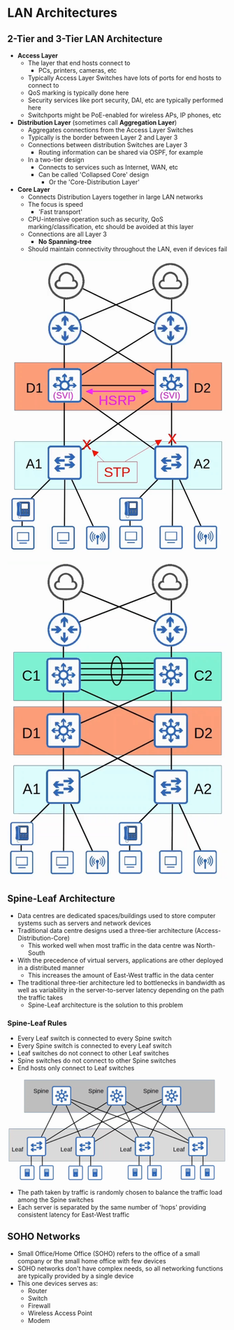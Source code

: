 # LAN Architectures

## 2-Tier and 3-Tier LAN Architecture

- **Access Layer**
  - The layer that end hosts connect to
    - PCs, printers, cameras, etc
  - Typically Access Layer Switches have lots of ports for end hosts to connect to
  - QoS marking is typically done here
  - Security services like port security, DAI, etc are typically performed here
  - Switchports might be PoE-enabled for wireless APs, IP phones, etc
- **Distribution Layer** (sometimes call **Aggregation Layer**)
  - Aggregates connections from the Access Layer Switches
  - Typically is the border between Layer 2 and Layer 3
  - Connections between distribution Switches are Layer 3
    - Routing information can be shared via OSPF, for example
  - In a two-tier design
    - Connects to services such as Internet, WAN, etc
    - Can be called 'Collapsed Core' design
      - Or the 'Core-Distribution Layer'
- **Core Layer**
  - Connects Distribution Layers together in large LAN networks
  - The focus is speed
    - 'Fast transport'
  - CPU-intensive operation such as security, QoS marking/classification, etc should be avoided at this layer
  - Connections are all Layer 3
    - **No Spanning-tree**
  - Should maintain connectivity throughout the LAN, even if devices fail

![Two Tier Example](./images/two_tier_example.png)

![Three Tier Example](./images/three_tier_example.png)

## Spine-Leaf Architecture

- Data centres are dedicated spaces/buildings used to store computer systems such as servers and network devices
- Traditional data centre designs used a three-tier architecture (Access-Distribution-Core)
  - This worked well when most traffic in the data centre was North-South
- With the precedence of virtual servers, applications are other deployed in a distributed manner
  - This increases the amount of East-West traffic in the data center
- The traditional three-tier architecture led to bottlenecks in bandwidth as well as variability in the server-to-server latency depending on the path the traffic takes
  - Spine-Leaf architecture is the solution to this problem

### Spine-Leaf Rules

- Every Leaf switch is connected to every Spine switch
- Every Spine switch is connected to every Leaf switch
- Leaf switches do not connect to other Leaf switches
- Spine switches do not connect to other Spine switches
- End hosts only connect to Leaf switches

![Spine-Leaf](./images/spine_leaf.png)

- The path taken by traffic is randomly chosen to balance the traffic load among the Spine switches
- Each server is separated by the same number of 'hops' providing consistent latency for East-West traffic

## SOHO Networks

- Small Office/Home Office (SOHO) refers to the office of a small company or the small home office with few devices
- SOHO networks don't have complex needs, so all networking functions are typically provided by a single device
- This one devices serves as:
  - Router
  - Switch
  - Firewall
  - Wireless Access Point
  - Modem
